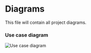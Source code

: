 # Diagrams
This file will contain all project diagrams.

### Use case diagram
![Use case diagram](https://user-images.githubusercontent.com/19677206/82815735-20adac80-9e70-11ea-9818-18e5fc20e829.png)